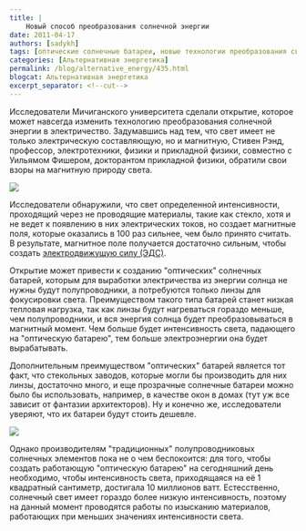 ```yaml
---
title: |
    Новый способ преобразования солнечной энергии
date: 2011-04-17
authors: [sadykh]
tags: [оптические солнечные батареи, новые технологии преобразования света, альтернативная энергетика, энергия солнца]
categories: [Альтернативная энергетика]
permalink: /blog/alternative_energy/435.html
blogcat: Альтернативная энергетика
excerpt_separator: <!--cut-->
---
```


Исследователи Мичиганского университета сделали открытие, которое может навсегда изменить технологию преобразования солнечной энергии в электричество. Задумавшись над тем, что свет имеет не только электрическую составляющую, но и магнитную, Стивен Рэнд, профессор, электротехники, физики и прикладной физики, совместно с Уильямом Фишером, докторантом прикладной физики, обратили свои взоры на магнитную природу света.


![](http://itw66.ru/uploads/images/00/00/05/2011/04/17/7b6952.jpg)



<!--cut-->


Исследователи обнаружили, что свет определенной интенсивности, проходящий через не проводящие материалы, такие как стекло, хотя и не ведет к появлению в них электрических токов, но создает магнитные поля, которые оказались в 100 раз сильнее, чем было принято считать. В результате, магнитное поле получается достаточно сильным, чтобы создать [электродвижущую силу (ЭДС)](http://ru.wikipedia.org/wiki/%D0%AD%D0%BB%D0%B5%D0%BA%D1%82%D1%80%D0%BE%D0%B4%D0%B2%D0%B8%D0%B6%D1%83%D1%89%D0%B0%D1%8F_%D1%81%D0%B8%D0%BB%D0%B0).

Открытие может привести к созданию "оптических" солнечных батарей, которым для выработки электричества из энергии солнца не нужны будут полупроводники, а потребуются только линзы для фокусировки света. Преимуществом такого типа батарей станет низкая тепловая нагрузка, так как линзы будут нагреваться гораздо меньше, чем полупроводники, и вся энергия солнца будет преобразовываться в магнитный момент. Чем больше будет интенсивность света, падающего на "оптическую батарею", тем больше электроэнергии она будет вырабатывать. 

Дополнительным преимуществом "оптических" батарей является тот факт, что стекольных заводов, которые могли бы производить для них линзы, достаточно много, и еще прозрачные солнечные батареи можно было бы использовать, например, в качестве окон в домах (тут уж все зависит от фантазии архитекторов). Ну и конечно же, исследователи уверяют, что их батареи будут стоить дешевле.


![](http://itw66.ru/uploads/images/00/00/05/2011/04/17/a600b6.jpg)


Однако производителям "традиционных" полупроводниковых солнечных элементов пока не о чем беспокоится: для того, чтобы создать работающую "оптическую батарею" на сегодняшний день необходимо, чтобы интенсивность света, приходящаяся на её 1 квадратный сантиметр, достигала 10 миллионов ватт. Естесственно, солнечный свет имеет гораздо более низкую интенсивность, поэтому на данный момент проводятся работы по изысканию материалов, работающих при меньших значениях интенсивности света.
